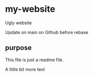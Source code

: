 # my-website

Ugly website

Update on main on Github before rebase

## purpose
This file is just a readme file.

A little bit more text
